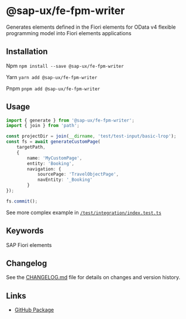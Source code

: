 # @sap-ux/fe-fpm-writer

Generates elements defined in the Fiori elements for OData v4 flexible programming model into Fiori elements applications


## Installation
Npm
`npm install --save @sap-ux/fe-fpm-writer`

Yarn
`yarn add @sap-ux/fe-fpm-writer`

Pnpm
`pnpm add @sap-ux/fe-fpm-writer`

## Usage
```Typescript
import { generate } from '@sap-ux/fe-fpm-writer';
import { join } from 'path';

const projectDir = join(__dirname, 'test/test-input/basic-lrop');
const fs = await generateCustomPage(
    targetPath,
    {
        name: 'MyCustomPage',
        entity: 'Booking',
        navigation: {
            sourcePage: 'TravelObjectPage',
            navEntity: '_Booking'
        }
});

fs.commit();

```
See more complex example in [`/test/integration/index.test.ts`](./test/integration/index.test.ts)
## Keywords
SAP Fiori elements

## Changelog

See the [CHANGELOG.md](https://github.com/SAP/open-ux-tools/blob/main/packages/fe-fpm-writer/CHANGELOG.md) file for details on changes and version history.
## Links

- [GitHub Package](https://github.com/SAP/open-ux-tools/tree/main/packages/fe-fpm-writer)